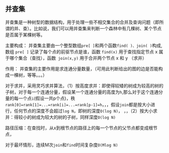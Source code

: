 ## 并查集

并查集是一种树型的数据结构，用于处理一些不相交集合的合并及查询问题（即所谓的并、查）。比如说，我们可以用并查集来判断一个森林中有几棵树、某个节点是否属于某棵树等。

主要构成：
并查集主要由一个整型数组`pre[ ]`和两个函数`find( )、join( )`构成,
数组 `pre[ ]` 记录了每个点的前驱节点是谁，函数 `find(x)` 用于查找指定节点 x 属于哪个集合（查找），函数` join(x,y)` 用于合并两个节点 x 和 y （求并）

作用：
并查集的主要作用是求连通分量数量，（可用此判断给出的图的边是否能构成一棵树，等等。。。）

对于求并，采用灵巧求并算法，（1）按高度求并：即使得较矮的树成为较高的树的子树，对于每一个连通分量，假设某一个连通分量的高度为`h`,那么对于这个连通分量的每一个点`i`(假设一共p个点)，秩 `rank[0]=rank[1]=...=rank[i]=...=rank[p-1]=h`，，，假设`join`都是按大小进行，任何节点的深度不会超过`log N`，即树的深度`O(log N)`， ，，（2）按大小求并：得较小的树成为较大的树的子树，同样深度`O(log N)`

路径压缩：在查找时，从x到根节点的路径上的每一个节点的父节点都变成根节点，

对于最坏情形，连续M次`join`和`find`时间复杂度`O(Mlog N)`
